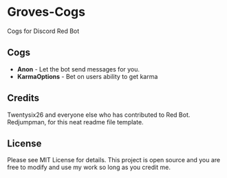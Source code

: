 # Groves-Cogs
Cogs for Discord Red Bot
&nbsp;
## Cogs
- **Anon** - Let the bot send messages for you.
- **KarmaOptions** - Bet on users ability to get karma
## Credits

Twentysix26 and everyone else who has contributed to Red Bot.
Redjumpman, for this neat readme file template.

## License

Please see MIT License for details. This project is open source and you are free to modify and use my work so long as you credit me.
